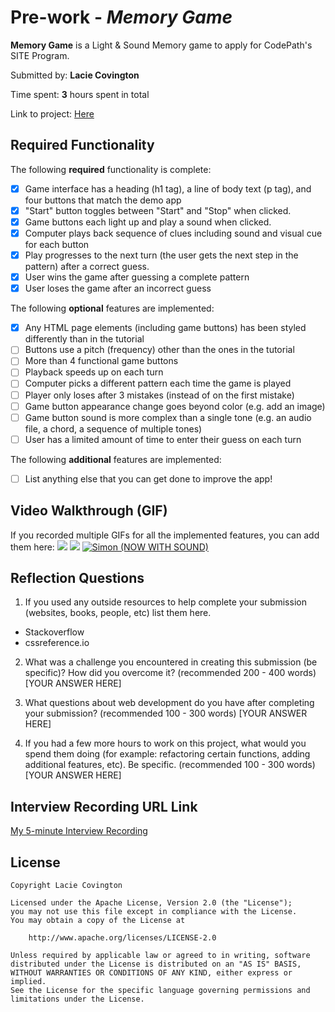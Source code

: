 # Pre-work - *Memory Game*

**Memory Game** is a Light & Sound Memory game to apply for CodePath's SITE Program. 

Submitted by: **Lacie Covington**

Time spent: **3** hours spent in total

Link to project: [Here](https://smiling-workable-princess.glitch.me)

## Required Functionality

The following **required** functionality is complete:

* [X] Game interface has a heading (h1 tag), a line of body text (p tag), and four buttons that match the demo app
* [X] "Start" button toggles between "Start" and "Stop" when clicked. 
* [X] Game buttons each light up and play a sound when clicked. 
* [X] Computer plays back sequence of clues including sound and visual cue for each button
* [X] Play progresses to the next turn (the user gets the next step in the pattern) after a correct guess. 
* [X] User wins the game after guessing a complete pattern
* [X] User loses the game after an incorrect guess

The following **optional** features are implemented:

* [X] Any HTML page elements (including game buttons) has been styled differently than in the tutorial
* [ ] Buttons use a pitch (frequency) other than the ones in the tutorial
* [ ] More than 4 functional game buttons
* [ ] Playback speeds up on each turn
* [ ] Computer picks a different pattern each time the game is played
* [ ] Player only loses after 3 mistakes (instead of on the first mistake)
* [ ] Game button appearance change goes beyond color (e.g. add an image)
* [ ] Game button sound is more complex than a single tone (e.g. an audio file, a chord, a sequence of multiple tones)
* [ ] User has a limited amount of time to enter their guess on each turn

The following **additional** features are implemented:

- [ ] List anything else that you can get done to improve the app!

## Video Walkthrough (GIF)

If you recorded multiple GIFs for all the implemented features, you can add them here:
![](https://cdn.glitch.global/98ef0f48-5cc0-4a31-a409-6246e86907c5/prework1.gif?v=1648073155695)
![](https://cdn.glitch.global/98ef0f48-5cc0-4a31-a409-6246e86907c5/prework2.gif?v=1648073159845)
[![Simon (NOW WITH SOUND)](https://cdn.glitch.global/98ef0f48-5cc0-4a31-a409-6246e86907c5/simon_img.png?v=1648074223480)](https://cdn.glitch.global/98ef0f48-5cc0-4a31-a409-6246e86907c5/prework_gif.mp4?v=1648072413405 "Simon (NOW WITH SOUND)")

## Reflection Questions
1. If you used any outside resources to help complete your submission (websites, books, people, etc) list them here. 
  - Stackoverflow
  - cssreference.io

2. What was a challenge you encountered in creating this submission (be specific)? How did you overcome it? (recommended 200 - 400 words) 
[YOUR ANSWER HERE]

3. What questions about web development do you have after completing your submission? (recommended 100 - 300 words) 
[YOUR ANSWER HERE]

4. If you had a few more hours to work on this project, what would you spend them doing (for example: refactoring certain functions, adding additional features, etc). Be specific. (recommended 100 - 300 words) 
[YOUR ANSWER HERE]



## Interview Recording URL Link

[My 5-minute Interview Recording](your-link-here)


## License

    Copyright Lacie Covington

    Licensed under the Apache License, Version 2.0 (the "License");
    you may not use this file except in compliance with the License.
    You may obtain a copy of the License at

        http://www.apache.org/licenses/LICENSE-2.0

    Unless required by applicable law or agreed to in writing, software
    distributed under the License is distributed on an "AS IS" BASIS,
    WITHOUT WARRANTIES OR CONDITIONS OF ANY KIND, either express or implied.
    See the License for the specific language governing permissions and
    limitations under the License.